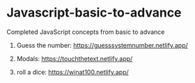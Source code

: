 # Javascript-basic-to-advance

Completed JavaScript concepts from basic to advance

1. Guess the number: https://guesssystemnumber.netlify.app/

2. Modals: https://touchthetext.netlify.app/

3. roll a dice: https://winat100.netlify.app/
